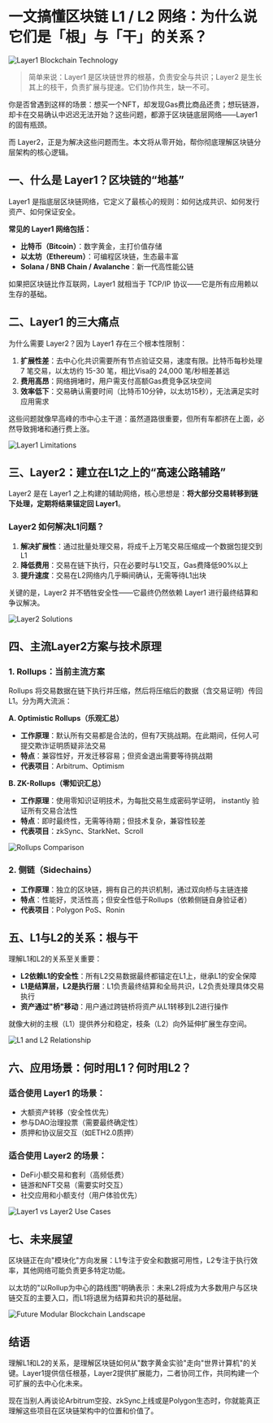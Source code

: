 # 一文搞懂区块链 L1 / L2 网络：为什么说它们是「根」与「干」的关系？

![Layer1 Blockchain Technology](https://resources.fallout.in/n8n/2025/09-22/06-20-55-Z35yusuU.png)

> 简单来说：Layer1 是区块链世界的根基，负责安全与共识；Layer2 是生长其上的枝干，负责扩展与提速。它们协作共生，缺一不可。

你是否曾遇到这样的场景：想买一个NFT，却发现Gas费比商品还贵；想玩链游，却卡在交易确认中迟迟无法开始？这些问题，都源于区块链底层网络——Layer1 的固有瓶颈。

而 Layer2，正是为解决这些问题而生。本文将从零开始，帮你彻底理解区块链分层架构的核心逻辑。

## 一、什么是 Layer1？区块链的“地基”

Layer1 是指底层区块链网络，它定义了最核心的规则：如何达成共识、如何发行资产、如何保证安全。

**常见的 Layer1 网络包括：**

-   **比特币（Bitcoin）**：数字黄金，主打价值存储
-   **以太坊（Ethereum）**：可编程区块链，生态最丰富
-   **Solana / BNB Chain / Avalanche**：新一代高性能公链

如果把区块链比作互联网，Layer1 就相当于 TCP/IP 协议——它是所有应用赖以生存的基础。

## 二、Layer1 的三大痛点

为什么需要 Layer2？因为 Layer1 存在三个根本性限制：

1.  **扩展性差**：去中心化共识需要所有节点验证交易，速度有限。比特币每秒处理 7 笔交易，以太坊约 15-30 笔，相比Visa的 24,000 笔/秒相差甚远
2.  **费用高昂**：网络拥堵时，用户需支付高额Gas费竞争区块空间
3.  **效率低下**：交易确认需要时间（比特币10分钟，以太坊15秒），无法满足实时应用需求

这些问题就像早高峰的市中心主干道：虽然道路很重要，但所有车都挤在上面，必然导致拥堵和通行费上涨。

![Layer1 Limitations](https://resources.fallout.in/n8n/2025/09-22/06-20-55-UrOeNfwu.png)

## 三、Layer2：建立在L1之上的“高速公路辅路”

Layer2 是在 Layer1 之上构建的辅助网络，核心思想是：**将大部分交易转移到链下处理，定期将结果锚定回 Layer1**。

### Layer2 如何解决L1问题？

1.  **解决扩展性**：通过批量处理交易，将成千上万笔交易压缩成一个数据包提交到L1
2.  **降低费用**：交易在链下执行，只在必要时与L1交互，Gas费降低90%以上
3.  **提升速度**：交易在L2网络内几乎瞬间确认，无需等待L1出块

关键的是，Layer2 并不牺牲安全性——它最终仍然依赖 Layer1 进行最终结算和争议解决。

![Layer2 Solutions](https://resources.fallout.in/n8n/2025/09-22/06-20-55-TTY3JEy1.png)

## 四、主流Layer2方案与技术原理

### 1. Rollups：当前主流方案

Rollups 将交易数据在链下执行并压缩，然后将压缩后的数据（含交易证明）传回L1。分为两大流派：

**A. Optimistic Rollups（乐观汇总）**
-   **工作原理**：默认所有交易都是合法的，但有7天挑战期。在此期间，任何人可提交欺诈证明质疑非法交易
-   **特点**：兼容性好，开发迁移容易；但资金退出需要等待挑战期
-   **代表项目**：Arbitrum、Optimism

**B. ZK-Rollups（零知识汇总）**
-   **工作原理**：使用零知识证明技术，为每批交易生成密码学证明， instantly 验证所有交易合法性
-   **特点**：即时最终性，无需等待期；但技术复杂，兼容性较差
-   **代表项目**：zkSync、StarkNet、Scroll

![Rollups Comparison](https://resources.fallout.in/n8n/2025/09-22/06-20-55-2YYEqifL.png)

### 2. 侧链（Sidechains）

-   **工作原理**：独立的区块链，拥有自己的共识机制，通过双向桥与主链连接
-   **特点**：性能好，灵活性高；但安全性低于Rollups（依赖侧链自身验证者）
-   **代表项目**：Polygon PoS、Ronin

## 五、L1与L2的关系：根与干

理解L1和L2的关系至关重要：

-   **L2依赖L1的安全性**：所有L2交易数据最终都锚定在L1上，继承L1的安全保障
-   **L1是结算层，L2是执行层**：L1负责最终结算和全局共识，L2负责处理具体交易执行
-   **资产通过"桥"移动**：用户通过跨链桥将资产从L1转移到L2进行操作

就像大树的主根（L1）提供养分和稳定，枝条（L2）向外延伸扩展生存空间。

![L1 and L2 Relationship](https://resources.fallout.in/n8n/2025/09-22/06-20-55-dj4QvU1u.png)

## 六、应用场景：何时用L1？何时用L2？

### 适合使用 Layer1 的场景：
-   大额资产转移（安全性优先）
-   参与DAO治理投票（需要最终确定性）
-   质押和协议层交互（如ETH2.0质押）

### 适合使用 Layer2 的场景：
-   DeFi小额交易和套利（高频低费）
-   链游和NFT交易（需要实时交互）
-   社交应用和小额支付（用户体验优先）

![Layer1 vs Layer2 Use Cases](https://resources.fallout.in/n8n/2025/09-22/06-20-55-AuRw5bl9.png)

## 七、未来展望

区块链正在向"模块化"方向发展：L1专注于安全和数据可用性，L2专注于执行效率，其他网络可能负责更多特定功能。

以太坊的"以Rollup为中心的路线图"明确表示：未来L2将成为大多数用户与区块链交互的主要入口，而L1将退居为结算和共识的基础层。

![Future Modular Blockchain Landscape](https://resources.fallout.in/n8n/2025/09-22/06-20-55-KUeI86OC.png)

## 结语

理解L1和L2的关系，是理解区块链如何从"数字黄金实验"走向"世界计算机"的关键。Layer1提供信任根基，Layer2提供扩展能力，二者协同工作，共同构建一个可扩展的去中心化未来。

现在当别人再谈论Arbitrum空投、zkSync上线或是Polygon生态时，你就能真正理解这些项目在区块链架构中的位置和价值了。